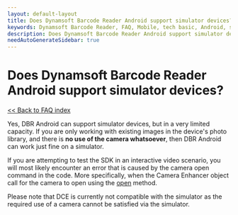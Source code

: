 ```yaml
---
layout: default-layout
title: Does Dynamsoft Barcode Reader Android support simulator devices? - DBR Android FAQs.
keywords: Dynamsoft Barcode Reader, FAQ, Mobile, tech basic, Android, simulator, camera
description: Does Dynamsoft Barcode Reader Android support simulator devices? - DBR Android FAQs.
needAutoGenerateSidebar: true
---
```


# Does Dynamsoft Barcode Reader Android support simulator devices?

[<< Back to FAQ index](index.md)

Yes, DBR Android can support simulator devices, but in a very limited capacity. If you are only working with existing images in the device's photo library, and there is **no use of the camera whatsoever**, then DBR Android can work just fine on a simulator.

If you are attempting to test the SDK in an interactive video scenario, you will most likely encounter an error that is caused by the camera open command in the code. More specifically, when the Camera Enhancer object call for the camera to open using the [open](https://www.dynamsoft.com/camera-enhancer/docs/mobile/programming/android/primary-api/camera-enhancer.html#open) method.

Please note that DCE is currently not compatible with the simulator as the required use of a camera cannot be satisfied via the simulator.